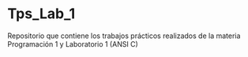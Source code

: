 # Tps_Lab_1
Repositorio que contiene los trabajos prácticos realizados de la materia Programación 1 y Laboratorio 1 (ANSI C)
